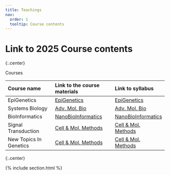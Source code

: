 ```yaml
---
title: Teachings
nav:
  order: 1
  tooltip: Course contents
---
```


# <i class="fas fa-chalkboard-teacher"></i>Link to 2025 Course contents 


{:.center}

Courses


|Course name|	Link to the course materials|	Link to syllabus|
| :---         |     :---      |          :--- |
|EpiGenetics|	[EpiGenetics](https://docs.google.com/spreadsheets/d/1d0IdDZt5tCLuBp3o8G3yaiy5lqfV_9W5rOaVplBkHlA/edit?usp=sharing)|	[EpiGenetics](https://drive.google.com/file/d/11GdXaoX5mOR8Sm0afVU5Klzp6awHdy_Z/view?usp=share_link)|
|Systems Biology|	[Adv. Mol. Bio](https://docs.google.com/spreadsheets/u/0/d/1S4SY0pgTcgFESI8U7vhl-rD-mh76QpHoizZUkhoFSoA/edit)|	[Adv. Mol. Bio](https://drive.google.com/file/d/1GjHaOP9l3igo8l5X5ZuFOlM68ViQUgiJ/view?usp=sharing)|
|BioInformatics|	[NanoBioInformatics](https://docs.google.com/spreadsheets/d/1sl7o6rG-Elo041N170dXAGUlCxBxZtb7tpTuklbiwo4/edit?usp=drive_link)|	[NanoBioInformatics]()|
|Signal Transduction|	[Cell & Mol. Methods](https://docs.google.com/spreadsheets/u/0/d/1JFPB4lk2YJFtb3NQLwNcAaLns-3v9jYhbQAJufPPVTs/edit)|	[Cell & Mol. Methods](https://drive.google.com/file/d/1cLRmsMCXwrBVvUPLhGOdAkSWW1LJ8aPr/view?usp=sharing)|
|New Topics In Genetics|	[Cell & Mol. Methods](https://docs.google.com/spreadsheets/u/0/d/1JFPB4lk2YJFtb3NQLwNcAaLns-3v9jYhbQAJufPPVTs/edit)|	[Cell & Mol. Methods](https://drive.google.com/file/d/1cLRmsMCXwrBVvUPLhGOdAkSWW1LJ8aPr/view?usp=sharing)|

{:.center}

{% include section.html %}


